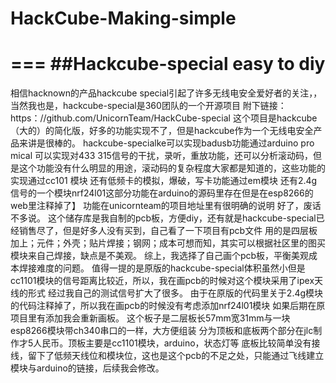# HackCube-Making-simple
===
##Hackcube-special easy to diy
==
 相信hacknown的产品hackcube special引起了许多无线电安全爱好者的关注，，当然我也是，hackcube-special是360团队的一个开源项目
 附下链接：https：//github.com/UnicornTeam/HackCube-special
 这个项目是hackcube（大的）的简化版，好多的功能实现不了，但是hackcube作为一个无线电安全产品来讲是很棒的。
 hackcube-specialke可以实现badusb功能通过arduino pro mical
 可以实现对433 315信号的干扰，录听，重放功能，还可以分析滚动码，但是这个功能没有什么明显的用途，滚动码的复杂程度大家都是知道的，这些功能的实现通过cc101
 模块
 还有低频卡的模拟，爆破，写卡功能通过em模块
 还有2.4g信号的一个模块nrf24l01这部分功能在arduino的源码里存在但是在esp8266的web里注释掉了】
 功能在unicornteam的项目地址里有很明确的说明
 好了，废话不多说。
 这个储存库是我自制的pcb板，方便diy，还有就是hackcube-special已经销售尽了，但是好多人没有买到，自己看了一下项目有pcb文件
 用的是四层板加上；元件；外壳；贴片焊接；钢网；成本可想而知，其实可以根据社区里的图买模块来自己焊接，缺点是不美观。
 综上，我选择了自己画个pcb板，平衡美观成本焊接难度的问题。
 值得一提的是原版的hackcube-special体积虽然小但是cc1101模块的信号距离比较近，所以，我在画pcb的时候对这个模块采用了ipex天线的形式
 经过我自己的测试信号扩大了很多。
 由于在原版的代码里关于2.4g模块的代码注释掉了，所以我在画pcb的时候没有考虑添加nrf24l01模块
 如果后期在原项目里有添加我会重新画板。
 这个板子是二层板长57mm宽31mm与一块esp8266模块带ch340串口的一样，大方便组装
 分为顶板和底板两个部分在jlc制作才5人民币。顶板主要是cc1101模块，arduino，状态灯等
 底板比较简单没有接线，留下了低频天线位和模块位，这也是这个pcb的不足之处，只能通过飞线建立模块与arduino的链接，后续我会修改。

 


 

